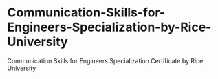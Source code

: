 # Communication-Skills-for-Engineers-Specialization-by-Rice-University
Communication Skills for Engineers Specialization Certificate by Rice University
